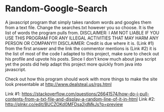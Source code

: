 # Random-Google-Search
A javascript program that simply takes random words and googles them from a text file.
Change the searches.txt however you so choose. It is the list of words the program pulls from.
DISCLAIMER: I AM NOT LIABLE IF YOU USE THIS PROGRAM FOR ANY ILLEGAL ACTIVITIES THAT MAY HARM ANY PERSON OR COMPANY!!!
DISCLAIMER: Credit is due where it is. (Link #1) from the first answer and the link the commentor mentions is (Link #2)
it is the list of most of the code I adapted to this project, make sure to check out his profile and upvote his posts. Since I don't know much about java script yet the posts did help adapt this project more quickly from java into javascript.

Check out how this program should work with more things to make the site look presentable at http://www.dealsteal.us/rgs.html

Link #1: https://stackoverflow.com/questions/26641574/how-do-i-pull-contents-from-a-txt-file-and-display-a-random-line-of-it-in-html
Link #2: http://plnkr.co/edit/BUCZOKd0MFDsa2jdMkJs?p=preview
